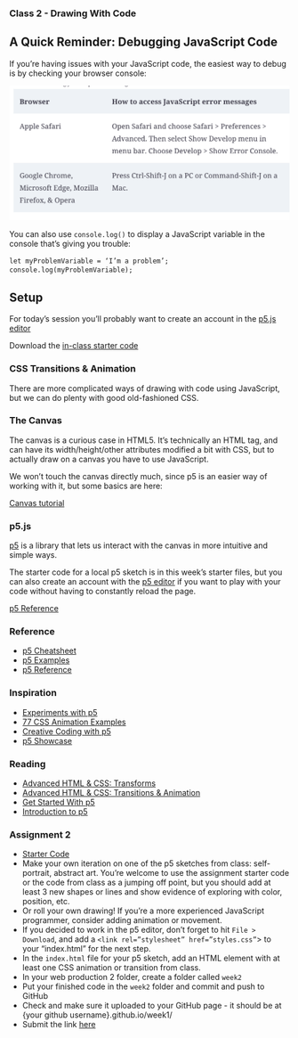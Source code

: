 ### Class 2 - Drawing With Code

## A Quick Reminder: Debugging JavaScript Code

If you’re having issues with your JavaScript code, the easiest way to debug is by checking your browser console:

![how to open the browser console](img/debugging_javascript.png)

You can also use `console.log()` to display a JavaScript variable in the console that’s giving you trouble:

```
let myProblemVariable = ‘I’m a problem’;
console.log(myProblemVariable);
```


## Setup


For today’s session you’ll probably want to create an account in the [p5.js editor](https://editor.p5js.org/)

Download the [in-class starter code](https://drive.google.com/file/d/1yEB4dZjnPzzPV_WED1KxrWVZeFntZI3d/view?usp=sharing)




### CSS Transitions & Animation

There are more complicated ways of drawing with code using JavaScript, but we can do plenty with good old-fashioned CSS.


### The Canvas

The canvas is a curious case in HTML5. It’s technically an HTML tag, and can have its width/height/other attributes modified a bit with CSS, but to actually draw on a canvas you have to use JavaScript.

We won’t touch the canvas directly much, since p5 is an easier way of working with it, but some basics are here:

[Canvas tutorial](https://developer.mozilla.org/en-US/docs/Web/API/Canvas_API/Tutorial)

### p5.js

[p5](https://p5js.org/) is a library that lets us interact with the canvas in more intuitive and simple ways.

The starter code for a local p5 sketch is in this week’s starter files, but you can also create an account with the [p5 editor](https://editor.p5js.org/) if you want to play with your code without having to constantly reload the page.

[p5 Reference](https://p5js.org/reference/)

### Reference
- [p5 Cheatsheet](https://bmoren.github.io/p5js-cheat-sheet/)
- [p5 Examples](https://p5js.org/examples/)
- [p5 Reference](https://p5js.org/reference/)


### Inspiration
- [Experiments with p5](https://purin.co/Experiments-with-P5-js)
- [77 CSS Animation Examples](https://freefrontend.com/css-animation-examples/)
- [Creative Coding with p5](https://www.codecademy.com/resources/blog/creative-coding-p5js-examples/)
- [p5 Showcase](https://showcase.p5js.org/#/2020-All)


### Reading

- [Advanced HTML & CSS: Transforms](https://learn.shayhowe.com/advanced-html-css/css-transforms/)
- [Advanced HTML & CSS: Transitions & Animation](https://learn.shayhowe.com/advanced-html-css/transitions-animations/)
- [Get Started With p5](https://p5js.org/get-started/)
- [Introduction to p5](https://medium.com/comsystoreply/introduction-to-p5-js-9a7da09f20aa)


### Assignment 2

- [Starter Code](https://drive.google.com/file/d/1OHcE8Zcm9OIs-xMjun9Tc8oPSnsLjNaW/view?usp=sharing)
- Make your own iteration on one of the p5 sketches from class: self-portrait, abstract art. You’re welcome to use the assignment starter code or the code from class as a jumping off point, but you should add at least 3 new shapes or lines and show evidence of exploring with color, position, etc.
- Or roll your own drawing! If you’re a more experienced JavaScript programmer, consider adding animation or movement.
- If you decided to work in the p5 editor, don’t forget to hit `File > Download`, and add a `<link rel=”stylesheet” href=”styles.css”`> to your “index.html” for the next step.
- In the `index.html` file for your p5 sketch, add an HTML element with at least one CSS animation or transition from class.
- In your web production 2 folder, create a folder called `week2`
- Put your finished code in the `week2` folder and commit and push to GitHub
- Check and make sure it uploaded to your GitHub page - it should be at {your github username}.github.io/week1/
- Submit the link [here](https://docs.google.com/forms/d/e/1FAIpQLScJ_hzjToD08UX5Py2QP4t8VhiKaIAHZNn6dQVUQbSerfHgrA/viewform?usp=sf_link)

